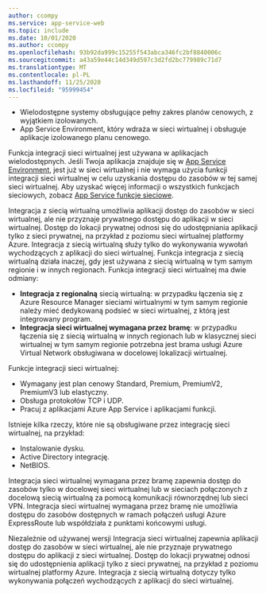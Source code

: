 ```yaml
---
author: ccompy
ms.service: app-service-web
ms.topic: include
ms.date: 10/01/2020
ms.author: ccompy
ms.openlocfilehash: 93b92da999c15255f543abca346fc2bf8840006c
ms.sourcegitcommit: a43a59e44c14d349d597c3d2fd2bc779989c71d7
ms.translationtype: MT
ms.contentlocale: pl-PL
ms.lasthandoff: 11/25/2020
ms.locfileid: "95999454"
---
```

* Wielodostępne systemy obsługujące pełny zakres planów cenowych, z wyjątkiem izolowanych.
* App Service Environment, który wdraża w sieci wirtualnej i obsługuje aplikacje izolowanego planu cenowego.

Funkcja integracji sieci wirtualnej jest używana w aplikacjach wielodostępnych. Jeśli Twoja aplikacja znajduje się w [App Service Environment][ASEintro], jest już w sieci wirtualnej i nie wymaga użycia funkcji integracji sieci wirtualnej w celu uzyskania dostępu do zasobów w tej samej sieci wirtualnej. Aby uzyskać więcej informacji o wszystkich funkcjach sieciowych, zobacz [App Service funkcje sieciowe][Networkingfeatures].

Integracja z siecią wirtualną umożliwia aplikacji dostęp do zasobów w sieci wirtualnej, ale nie przyznaje prywatnego dostępu do aplikacji w sieci wirtualnej. Dostęp do lokacji prywatnej odnosi się do udostępniania aplikacji tylko z sieci prywatnej, na przykład z poziomu sieci wirtualnej platformy Azure. Integracja z siecią wirtualną służy tylko do wykonywania wywołań wychodzących z aplikacji do sieci wirtualnej. Funkcja integracja z siecią wirtualną działa inaczej, gdy jest używana z siecią wirtualną w tym samym regionie i w innych regionach. Funkcja integracji sieci wirtualnej ma dwie odmiany:

* **Integracja z regionalną** siecią wirtualną: w przypadku łączenia się z Azure Resource Manager sieciami wirtualnymi w tym samym regionie należy mieć dedykowaną podsieć w sieci wirtualnej, z którą jest integrowany program.
* **Integracja sieci wirtualnej wymagana przez bramę**: w przypadku łączenia się z siecią wirtualną w innych regionach lub w klasycznej sieci wirtualnej w tym samym regionie potrzebna jest brama usługi Azure Virtual Network obsługiwana w docelowej lokalizacji wirtualnej.

Funkcje integracji sieci wirtualnej:

* Wymagany jest plan cenowy Standard, Premium, PremiumV2, PremiumV3 lub elastyczny.
* Obsługa protokołów TCP i UDP.
* Pracuj z aplikacjami Azure App Service i aplikacjami funkcji.

Istnieje kilka rzeczy, które nie są obsługiwane przez integrację sieci wirtualnej, na przykład:

* Instalowanie dysku.
* Active Directory integrację.
* NetBIOS.

Integracja sieci wirtualnej wymagana przez bramę zapewnia dostęp do zasobów tylko w docelowej sieci wirtualnej lub w sieciach połączonych z docelową siecią wirtualną za pomocą komunikacji równorzędnej lub sieci VPN. Integracja sieci wirtualnej wymagana przez bramę nie umożliwia dostępu do zasobów dostępnych w ramach połączeń usługi Azure ExpressRoute lub współdziała z punktami końcowymi usługi.

Niezależnie od używanej wersji Integracja sieci wirtualnej zapewnia aplikacji dostęp do zasobów w sieci wirtualnej, ale nie przyznaje prywatnego dostępu do aplikacji z sieci wirtualnej. Dostęp do lokacji prywatnej odnosi się do udostępnienia aplikacji tylko z sieci prywatnej, na przykład z poziomu wirtualnej platformy Azure. Integracja z siecią wirtualną dotyczy tylko wykonywania połączeń wychodzących z aplikacji do sieci wirtualnej.

<!--Links-->
[ASEintro]: ../articles/app-service/environment/intro.md
[Networkingfeatures]: ../articles/app-service/networking-features.md